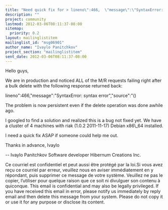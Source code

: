 ```yaml
---
title: "Need quick fix for > lineno\":466,	\"message\":\"SyntaxError: syntax error\", \"source\":\"()"
description: ""
project: community
lastmod: 2012-03-06T08:11:37-08:00
sitemap:
  priority: 0.2
layout: mailinglistitem
mailinglist_id: "msg06901"
author_name: "Ivaylo Panitchkov"
project_section: "mailinglistitem"
sent_date: 2012-03-06T08:11:37-08:00
---
```



Hello guys,

We are in production and noticed ALL of the M/R requests failing right 
after a bulk delete with the following response returned back:


lineno":466,"message":"SyntaxError: syntax error","source":"()

The problem is now persistent even if the delete operation was done 
awhile ago.

I googled to find a solution and realized this is a bug not fixed yet.
We have a cluster of 4 machines with riak (1.0.2 2011-11-17) Debian 
x86\\_64 installed.

I need a quick fix ASAP if someone could help me out.

Thanks in advance,
Ivaylo

--
Ivaylo Panitchkov
Software developer
Hibernum Creations Inc.

Ce courriel est confidentiel et peut aussi être protégé par la loi.Si vous avez 
reçu ce courriel par erreur, veuillez nous en aviser immédiatement en y 
répondant, puis supprimer ce message de votre système. Veuillez ne pas le 
copier, l’utiliser pour quelque raison que ce soit ni divulguer son contenu à 
quiconque.
This email is confidential and may also be legally privileged. If you have 
received this email in error, please notify us immediately by reply email and 
then delete this message from your system. Please do not copy it or use it for 
any purpose or disclose its content.
